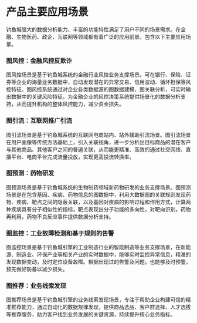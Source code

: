 
# 产品主要应用场景

钓鱼城强大的数据分析能力、丰富的功能特性满足了用户不同的场景需求。在金融、生物医药、政企、互联网等领域都有着广泛的应用前景。包含以下主要应用场景。

### 图风控：金融风控反欺诈

图风控场景是基于钓鱼城系统的金融行业风控业务支撑场景。可在银行、保险、证券等企业的海量业务数据中，自动发现潜在的异常交易、信用波动、循环担保等风控特征。图风控系统通过对企业各类数据源的图数据建模、图关联分析，可实时输出数据中的关键风险特征，为金融企业的风控决策系统提供场景化的数据分析支持，从而提升机构的整体风控能力，减少资金损失。

### **图引流**：互联网推广引流

图引流场景是基于钓鱼城系统的互联网电商站内、站外辅助引流场景。图引流场景在用户画像等传统方法基础上，引入关联视角，进一步分析出目标商品的潜在客户与其他商品、其他客户之间的普遍关联，从而能更精准、高效的通过社交网络、直播平台、电商平台完成流量投放，实现更高投流转换率。

### **图预测**：药物研发

图预测场景是基于钓鱼城系统的生物制药领域新药物研发的业务支撑场景。图预测场景是在包含基因、疾病、药物信息的图数据中，利用大数据图的关联规则发现药物、疾病、靶点之间的隐蔽关联，以及基因对疾病的影响过程和作用方式，计算两种疾病具有分子相似性的指标，靶点表现出分子功能的多向性，对靶向识别，药物再利用，药物不良反应事件提供数据分析支持。

### 图监控：工业故障检测和基于规则的告警

图监控场景是基于钓鱼城引擎的工业制造行业的智能制造等业务支撑场景，在新能源、制造业、环保产业等相关产业的实时数据中，能够实时监控异常信息，精准的发现数据变动，及时定位设备故障。根据出现过的告警及问题，也能够及时预警，预先做好防备以减少损失。

### 图推荐：业务线索发现

图推荐场景是基于钓鱼城引擎的业务线索发现场景，专注于帮助企业构建可信的精准推荐能力，通过自动化的数据规律发现，提供商品选品、客户群选择、人才选拔等推荐服务，助力客户找到业务发展的关键资源，持续提升核心业务指标。
